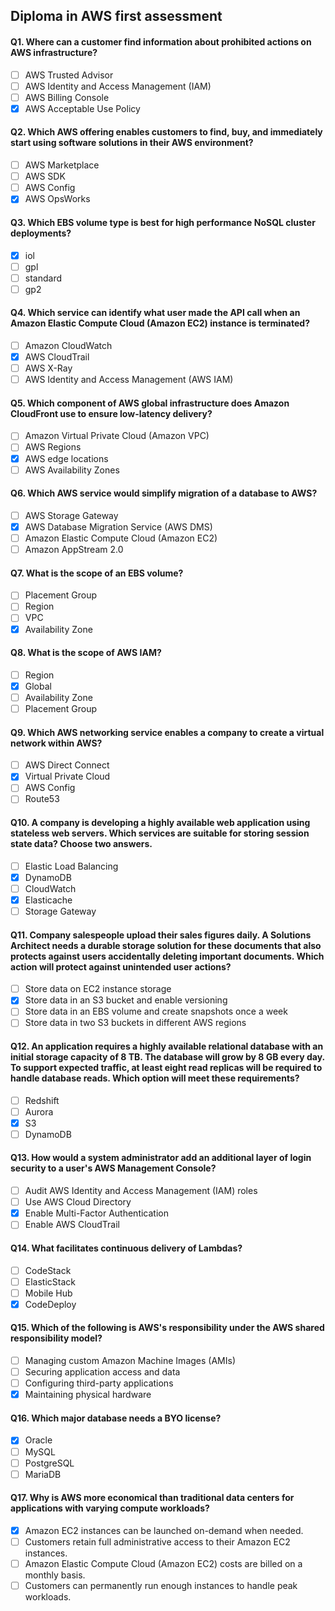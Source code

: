 ## Diploma in AWS first assessment

#### Q1. Where can a customer find information about prohibited actions on AWS infrastructure?

- [ ] AWS Trusted Advisor
- [ ] AWS Identity and Access Management (IAM)
- [ ] AWS Billing Console
- [x] AWS Acceptable Use Policy

#### Q2. Which AWS offering enables customers to find, buy, and immediately start using software solutions in their AWS environment?

- [ ] AWS Marketplace
- [ ] AWS SDK
- [ ] AWS Config
- [x] AWS OpsWorks

#### Q3. Which EBS volume type is best for high performance NoSQL cluster deployments?

- [x] iol
- [ ] gpl
- [ ] standard
- [ ] gp2

#### Q4. Which service can identify what user made the API call when an Amazon Elastic Compute Cloud (Amazon EC2) instance is terminated?

- [ ] Amazon CloudWatch
- [x] AWS CloudTrail
- [ ] AWS X-Ray
- [ ] AWS Identity and Access Management (AWS IAM)

#### Q5. Which component of AWS global infrastructure does Amazon CloudFront use to ensure low-latency delivery?

- [ ] Amazon Virtual Private Cloud (Amazon VPC)
- [ ] AWS Regions
- [x] AWS edge locations
- [ ] AWS Availability Zones

#### Q6. Which AWS service would simplify migration of a database to AWS?

- [ ] AWS Storage Gateway
- [x] AWS Database Migration Service (AWS DMS)
- [ ] Amazon Elastic Compute Cloud (Amazon EC2)
- [ ] Amazon AppStream 2.0

#### Q7. What is the scope of an EBS volume?

- [ ] Placement Group
- [ ] Region
- [ ] VPC
- [x] Availability Zone

#### Q8. What is the scope of AWS IAM?

- [ ] Region
- [x] Global
- [ ] Availability Zone
- [ ] Placement Group

#### Q9. Which AWS networking service enables a company to create a virtual network within AWS?

- [ ] AWS Direct Connect
- [x] Virtual Private Cloud
- [ ] AWS Config
- [ ] Route53

#### Q10. A company is developing a highly available web application using stateless web servers. Which services are suitable for storing session state data? Choose two answers.

- [ ] Elastic Load Balancing
- [x] DynamoDB
- [ ] CloudWatch
- [x] Elasticache
- [ ] Storage Gateway

#### Q11. Company salespeople upload their sales figures daily. A Solutions Architect needs a durable storage solution for these documents that also protects against users accidentally deleting important documents. Which action will protect against unintended user actions?

- [ ] Store data on EC2 instance storage
- [x] Store data in an S3 bucket and enable versioning
- [ ] Store data in an EBS volume and create snapshots once a week
- [ ] Store data in two S3 buckets in different AWS regions

#### Q12. An application requires a highly available relational database with an initial storage capacity of 8 TB. The database will grow by 8 GB every day. To support expected traffic, at least eight read replicas will be required to handle database reads. Which option will meet these requirements?

- [ ] Redshift
- [ ] Aurora
- [x] S3
- [ ] DynamoDB

#### Q13. How would a system administrator add an additional layer of login security to a user's AWS Management Console?

- [ ] Audit AWS Identity and Access Management (IAM) roles
- [ ] Use AWS Cloud Directory
- [x] Enable Multi-Factor Authentication
- [ ] Enable AWS CloudTrail

#### Q14. What facilitates continuous delivery of Lambdas?

- [ ] CodeStack
- [ ] ElasticStack
- [ ] Mobile Hub
- [x] CodeDeploy

#### Q15. Which of the following is AWS's responsibility under the AWS shared responsibility model?

- [ ] Managing custom Amazon Machine Images (AMIs)
- [ ] Securing application access and data
- [ ] Configuring third-party applications
- [x] Maintaining physical hardware

#### Q16. Which major database needs a BYO license?

- [x] Oracle
- [ ] MySQL
- [ ] PostgreSQL
- [ ] MariaDB

#### Q17. Why is AWS more economical than traditional data centers for applications with varying compute workloads?

- [x] Amazon EC2 instances can be launched on-demand when needed.
- [ ] Customers retain full administrative access to their Amazon EC2 instances.
- [ ] Amazon Elastic Compute Cloud (Amazon EC2) costs are billed on a monthly basis.
- [ ] Customers can permanently run enough instances to handle peak workloads.